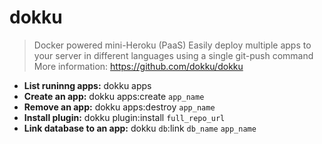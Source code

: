 # dokku
> Docker powered mini-Heroku (PaaS)
> Easily deploy multiple apps to your server in different languages using a single git-push command
> More information: <https://github.com/dokku/dokku>
- **List runinng apps:**
dokku apps
- **Create an app:**
dokku apps:create `app_name`
- **Remove an app:**
dokku apps:destroy `app_name`
- **Install plugin:**
dokku plugin:install `full_repo_url`
- **Link database to an app:**
dokku `db`:link `db_name` `app_name`
